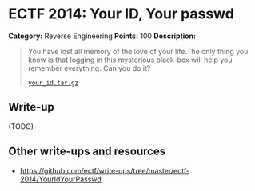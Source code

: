 # ECTF 2014: Your ID, Your passwd

**Category:** Reverse Engineering
**Points:** 100
**Description:**

> You have lost all memory of the love of your life.The only thing you know is that logging in this mysterious black-box will help you remember everything. Can you do it?
>
> [`your_id.tar.gz`](your_id.tar.gz)

## Write-up

(TODO)

## Other write-ups and resources

* <https://github.com/ectf/write-ups/tree/master/ectf-2014/YourIdYourPasswd>
